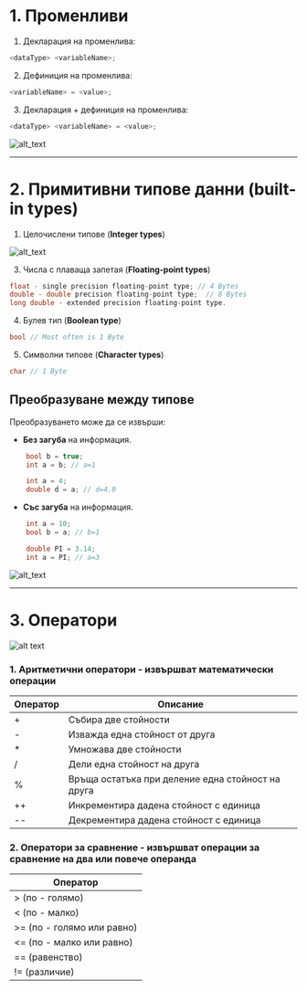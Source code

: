 # 1. Променливи

1. Декларация на променлива:
```c++
<dataType> <variableName>;
```
2. Дефиниция на променлива:
```c++
<variableName> = <value>;
```
3. Декларация + дефиниция на променлива:
```c++
<dataType> <variableName> = <value>;
```
![alt_text](https://i.ibb.co/LQRmXb2/Decl-And-Init-Of-Var.png)

---

# 2. Примитивни типове данни (built-in types)

1. Целочислени типове (**Integer types**)

![alt_text](https://i.ibb.co/QJGC8dN/Int.png)

3. Числа с плаваща запетая (**Floating-point types**)
```c++
float - single precision floating-point type; // 4 Bytes  
double - double precision floating-point type;  // 8 Bytes  
long double - extended precision floating-point type.
```

4. Булев тип (**Boolean type**)
```c++
bool // Most often is 1 Byte
```

5. Символни типове (**Character types**)
```c++
char // 1 Byte
```

## Преобразуване между типове

Преобразуването може да се извърши:

 - **Без загуба** на информация.
```c++
	bool b = true;
	int a = b; // a=1
```
```c++
	int a = 4; 
	double d = a; // d=4.0 
```

 - **Със загуба** на информация.
```c++
	int a = 10;
	bool b = a; // b=1 
```
```c++
	double PI = 3.14;
	int a = PI; // a=3
```

![alt_text](https://i.ibb.co/6r30mB4/Conversion.png)

---

# 3. Оператори

![alt text](https://i.ibb.co/zGQYpDK/Operator.png)

 ### 1. Аритметични оператори - извършват математически операции
|Оператор|Описание|
|--|--|
|+|Събира две стойности|
|-|Изважда една стойност от друга|
|*|Умножава две стойности|
|/|Дели една стойност на друга|
|%|Връща остатъка при деление една стойност на друга|
|++|Инкрементира дадена стойност с единица|
|-\-|Декрементира дадена стойност с единица|

 ### 2. Оператори за сравнение - извършват операции за сравнение на два или повече операнда
|Оператор|
|--|
| > (по - голямо) |
| < (по - малко) |
| >= (по - голямо или равно) |
| <= (по - малко или равно) |
| == (равенство) |
| != (различие) |
